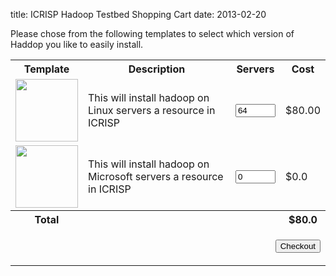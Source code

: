 title: ICRISP Hadoop Testbed Shopping Cart
date: 2013-02-20

Please chose from the following templates to select which version of Haddop you like to easily install.

<form>

<font size="+4">
<table>

<tr>
<th>Template </th>
<th> Description</th>
<th> Servers </th>
<th> Cost </th>
<tr>

<tr>
<td><img src="/static/img/hadoop-elephant.jpg" width="100" height="100"></td>
<td>
This will install hadoop on Linux servers a resource in ICRISP 
</td>
<td>
<input type="number" name="quantity" min="0" max="128" value="64">
</td>
<td>
$80.00
</td>

<tr>
<td><img src="/static/img/hadoop-microsoft.jpg" width="100" height="100"></td>
<td>
This will install hadoop on Microsoft servers a resource in ICRISP 
</td>
<td>
<input type="number" name="quantity" min="0" max="128" value="0">
</td>
<td>
$0.0 
</td>

<tr>
<th>  Total </th>
<th>  </th>
<th>  </th>
<th> $80.0 </th>
<tr>
<td colspan="4" align="right">
<p align="right"> <button type="button">Checkout</button></p>
</td>


</table>
</font>
</form>

